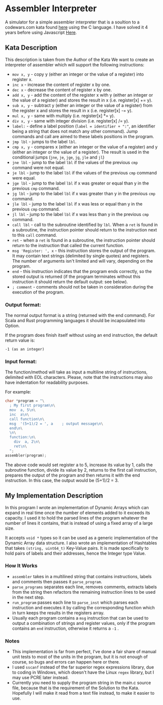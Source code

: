 # Assembler Interpreter
A simulator for a simple assembler interpreter that is a soultion to a codewars.com kata found <a href="https://www.codewars.com/kata/58e61f3d8ff24f774400002c/c">here</a> using the C language.
I have solved it 4 years before using Javascript <a href="https://replit.com/@JoeSamir/Assembler-Interpreter">Here</a>.

## Kata Description
This description is taken from the Author of the Kata
We want to create an interpreter of assembler which will support the following instructions:

* `mov x, y` - copy y (either an integer or the value of a register) into register x.
* `inc x` - increase the content of register x by one.
* `dec x` - decrease the content of register x by one.
* `add x, y` - add the content of the register x with y (either an integer or the value of a register) and stores the result in x (i.e. register[x] += y).
* `sub x, y` - subtract y (either an integer or the value of a register) from the register x and stores the result in x (i.e. register[x] -= y).
* `mul x, y` - same with multiply (i.e. register[x] *= y).
* `div x, y` - same with integer division (i.e. register[x] /= y).
* `label:` - define a label position (`label = identifier + ":"`, an identifier being a string that does not match any other command). Jump commands and call are aimed to these labels positions in the program.
* `jmp lbl` - jumps to the label `lbl`.
* `cmp x, y` - compares x (either an integer or the value of a register) and y (either an integer or the value of a register). The result is used in the conditional jumps (`jne`, `je`, `jge`, `jg`, `jle` and `jl`)
* `jne lbl` - jump to the label `lbl` if the values of the previous `cmp` command were not equal.
* `je lbl` - jump to the label `lbl` if the values of the previous `cmp` command were equal.
* `jge lbl` - jump to the label `lbl` if x was greater or equal than y in the previous `cmp` command.
* `jg lbl` - jump to the label `lbl` if x was greater than y in the previous `cmp` command.
* `jle lbl` - jump to the label `lbl` if x was less or equal than y in the previous `cmp` command.
* `jl lbl` - jump to the label `lbl` if x was less than y in the previous `cmp` command.
* `call lbl` - call to the subroutine identified by `lbl`. When a `ret` is found in a subroutine, the instruction pointer should return to the instruction next to this `call` command.
* `ret` - when a `ret` is found in a subroutine, the instruction pointer should return to the instruction that called the current function.
* `msg 'Register: ', x` - this instruction stores the output of the program. It may contain text strings (delimited by single quotes) and registers. The number of arguments isn't limited and will vary, depending on the program.
* `end` - this instruction indicates that the program ends correctly, so the stored output is returned (if the program terminates without this instruction it should return the default output: see below).
* `; comment` - comments should not be taken in consideration during the execution of the program.

### Output format:
The normal output format is a string (returned with the end command). For Scala and Rust programming languages it should be incapsulated into Option.

If the program does finish itself without using an end instruction, the default return value is:

```
-1 (as an integer)
```

### Input format:
The function/method will take as input a multiline string of instructions, delimited with EOL characters. Please, note that the instructions may also have indentation for readability purposes.

For example:
```c
char *program = "\
  ; My first program\n\
  mov  a, 5\n\
  inc  a\n\
  call function\n\
  msg  '(5+1)/2 = ', a    ; output message\n\
  end\n\
  \n\
  function:\n\
    div  a, 2\n\
    ret\n\
  ";
assembler(program);
```
The above code would set register a to 5, increase its value by 1, calls the subroutine function, divide its value by 2, returns to the first call instruction, prepares the output of the program and then returns it with the end instruction. In this case, the output would be (5+1)/2 = 3.

## My Implementation Description
In this program I wrote an implementation of Dynamic Arrays which can expand in real time once the number of elements added to it exceeds its capacity.
I used it to hold the parsed lines of the program whatever the number of lines it contains, that is instead of using a fixed array of a large size.

It accepts `void *` types so it can be used as a generic implementation of the Dynamic Array data structure.
I also wrote an implementation of Hashtables that takes `(string, uint64_t)` Key-Value pairs. It is made specifically to hold pairs of labels and their addresses, hence the Integer type Value.

### How It Works
* `assembler` takes in a multilined string that contains instructions, labels and comments then passes it `parse_program`.
* `parse_programs` separates each line, removes comments, extracts labels from the string then refactors the remaining instruction lines to be used in the next step.
* `run_program` passes each line to `parse_inst` which parses each instruction and executes it by calling the corresponding function which in turn keeps the results in the registers array.
* Usually each program contains a `msg` instruction that can be used to output a combination of strings and register values, only if the program contains an `end` instruction, otherwise it returns a `-1` .

### Notes
* This implementation is far from perfect, I've done a fair share of manual unit tests to most of the units in the program, but it is not enough of course, so bugs and errors can happen here or there.
* I used `sscanf` instead of the far superior regex expressions library, due to coding in Windows, which doesn't have the Linux `regex` library, but I may use PCRE later instead.
* Currently you need to supply the program string in the main.c source file, because that is the requirement of the Solution to the Kata. Hopefully I will make it read from a text file instead, to make it easier to use.
